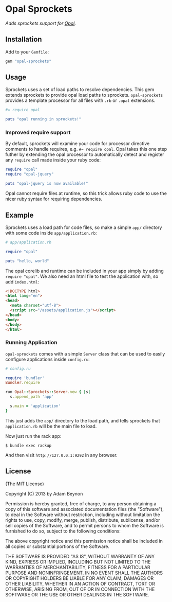 # Opal Sprockets

_Adds sprockets support for [Opal](http://opalrb.org)._

## Installation

Add to your `Gemfile`:

```ruby
gem "opal-sprockets"
```

## Usage

Sprockets uses a set of load paths to resolve dependencies. This gem extends
sprockets to provide opal load paths to sprockets. `opal-sprockets` provides
a template processor for all files with `.rb` or `.opal` extensions.

```ruby
#= require opal

puts "opal running in sprockets!"
```

### Improved require support

By default, sprockets will examine your code for processor directive comments
to handle requires, e.g. `#= require opal`. Opal takes this one step futher
by extending the opal processor to automatically detect and register any
`require` call made inside your ruby code:

```ruby
require "opal"
require "opal-jquery"

puts "opal-jquery is now available!"
```

Opal cannot require files at runtime, so this trick allows ruby code to use
the nicer ruby syntax for requiring dependencies.

## Example

Sprockets uses a load path for code files, so make a simple `app/` directory
with some code inside `app/application.rb`:

```ruby
# app/application.rb

require "opal"

puts "hello, world"
```

The opal corelib and runtime can be included in your app simply by adding
`require "opal"`. We also need an html file to test the application with,
so add `index.html`:

```html
<!DOCTYPE html>
<html lang="en">
<head>
  <meta charset="utf-8">
  <script src="/assets/application.js"></script>
</head>
<body>
</body>
</html>
```

### Running Application

`opal-sprockets` comes with a simple `Server` class that can be used to easily
configure applications inside `config.ru`:

```ruby
# config.ru

require 'bundler'
Bundler.require

run Opal::Sprockets::Server.new { |s|
  s.append_path 'app'

  s.main = 'application'
}
```

This just adds the `app/` directory to the load path, and tells sprockets that
`application.rb` will be the main file to load.

Now just run the rack app:

```
$ bundle exec rackup
```

And then visit `http://127.0.0.1:9292` in any browser.

## License

(The MIT License)

Copyright (C) 2013 by Adam Beynon

Permission is hereby granted, free of charge, to any person obtaining a copy
of this software and associated documentation files (the "Software"), to deal
in the Software without restriction, including without limitation the rights
to use, copy, modify, merge, publish, distribute, sublicense, and/or sell
copies of the Software, and to permit persons to whom the Software is
furnished to do so, subject to the following conditions:

The above copyright notice and this permission notice shall be included in
all copies or substantial portions of the Software.

THE SOFTWARE IS PROVIDED "AS IS", WITHOUT WARRANTY OF ANY KIND, EXPRESS OR
IMPLIED, INCLUDING BUT NOT LIMITED TO THE WARRANTIES OF MERCHANTABILITY,
FITNESS FOR A PARTICULAR PURPOSE AND NONINFRINGEMENT. IN NO EVENT SHALL THE
AUTHORS OR COPYRIGHT HOLDERS BE LIABLE FOR ANY CLAIM, DAMAGES OR OTHER
LIABILITY, WHETHER IN AN ACTION OF CONTRACT, TORT OR OTHERWISE, ARISING FROM,
OUT OF OR IN CONNECTION WITH THE SOFTWARE OR THE USE OR OTHER DEALINGS IN
THE SOFTWARE.
